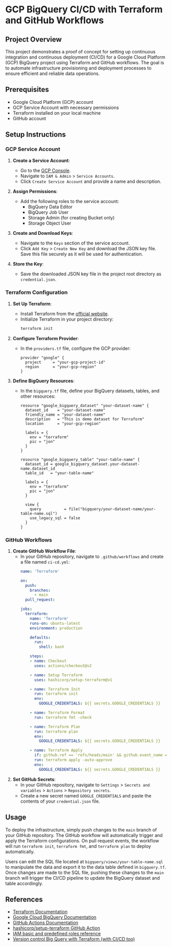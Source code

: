 # GCP BigQuery CI/CD with Terraform and GitHub Workflows

## Project Overview
This project demonstrates a proof of concept for setting up continuous integration and continuous deployment (CI/CD) for a Google Cloud Platform (GCP) BigQuery project using Terraform and GitHub workflows. The goal is to automate infrastructure provisioning and deployment processes to ensure efficient and reliable data operations.

## Prerequisites
- Google Cloud Platform (GCP) account
- GCP Service Account with necessary permissions
- Terraform installed on your local machine
- GitHub account

## Setup Instructions

### GCP Service Account
1. **Create a Service Account**:
   - Go to the [GCP Console](https://console.cloud.google.com/).
   - Navigate to `IAM & Admin` > `Service Accounts`.
   - Click `Create Service Account` and provide a name and description.

2. **Assign Permissions**:
   - Add the following roles to the service account:
     - BigQuery Data Editor
     - BigQuery Job User
     - Storage Admin (for creating Bucket only)
     - Storage Object User

3. **Create and Download Keys**:
   - Navigate to the `Keys` section of the service account.
   - Click `Add Key` > `Create New Key` and download the JSON key file. Save this file securely as it will be used for authentication.

4. **Store the Key**:
   - Save the downloaded JSON key file in the project root directory as `credential.json`.

### Terraform Configuration
1. **Set Up Terraform**:
   - Install Terraform from the [official website](https://www.terraform.io/downloads.html).
   - Initialize Terraform in your project directory:
     ```bash
     terraform init
     ```

2. **Configure Terraform Provider**:
   - In the `providers.tf` file, configure the GCP provider:
     ```hcl
     provider "google" {
       project     = "your-gcp-project-id"
       region      = "your-gcp-region"
     }
     ```

3. **Define BigQuery Resources**:
   - In the `bigquery.tf` file, define your BigQuery datasets, tables, and other resources:
     ```hcl
     resource "google_bigquery_dataset" "your-dataset-name" {
       dataset_id    = "your-dataset-name"
       friendly_name = "your-dataset-name"
       description   = "This is demo dataset for Terraform"
       location      = "your-gcp-region"

       labels = {
         env = "terraform"
         pic = "jon"
       }
     }

     resource "google_bigquery_table" "your-table-name" {
       dataset_id = google_bigquery_dataset.your-dataset-name.dataset_id
       table_id   = "your-table-name"

       labels = {
         env = "terraform"
         pic = "jon"
       }

       view {
         query          = file("bigquery/your-dataset-name/your-table-name.sql")
         use_legacy_sql = false
       }
     }
     ```


### GitHub Workflows
1. **Create GitHub Workflow File**:
   - In your GitHub repository, navigate to `.github/workflows` and create a file named `ci-cd.yml`:
     ```yaml
     name: 'Terraform'

     on:
       push:
         branches:
           - main
       pull_request:

     jobs:
       terraform:
         name: 'Terraform'
         runs-on: ubuntu-latest
         environment: production

         defaults:
           run:
             shell: bash

         steps:
         - name: Checkout
           uses: actions/checkout@v2

         - name: Setup Terraform
           uses: hashicorp/setup-terraform@v1

         - name: Terraform Init
           run: terraform init
           env:
             GOOGLE_CREDENTIALS: ${{ secrets.GOOGLE_CREDENTIALS }}

         - name: Terraform Format
           run: terraform fmt -check

         - name: Terraform Plan
           run: terraform plan
           env:
             GOOGLE_CREDENTIALS: ${{ secrets.GOOGLE_CREDENTIALS }}

         - name: Terraform Apply
           if: github.ref == 'refs/heads/main' && github.event_name == 'push'
           run: terraform apply -auto-approve
           env:
             GOOGLE_CREDENTIALS: ${{ secrets.GOOGLE_CREDENTIALS }}
     ```
2. **Set GitHub Secrets**:
   - In your GitHub repository, navigate to `Settings` > `Secrets and variables` > `Actions` > `Repository secrets`.
   - Create a new secret named `GOOGLE_CREDENTIALS` and paste the contents of your `credential.json` file.

## Usage
To deploy the infrastructure, simply push changes to the `main` branch of your GitHub repository. The GitHub workflow will automatically trigger and apply the Terraform configurations. On pull request events, the workflow will run `terraform init`, `terraform fmt`, and `terraform plan` to deploy automatically.

Users can edit the SQL file located at `bigquery/views/your-table-name.sql` to manipulate the data and export it to the data table defined in `bigquery.tf`. Once changes are made to the SQL file, pushing these changes to the `main` branch will trigger the CI/CD pipeline to update the BigQuery dataset and table accordingly.

## References
- [Terraform Documentation](https://www.terraform.io/docs/index.html)
- [Google Cloud BigQuery Documentation](https://cloud.google.com/bigquery/docs)
- [GitHub Actions Documentation](https://docs.github.com/en/actions)
- [hashicorp/setup-terraform GitHub Action](https://github.com/hashicorp/setup-terraform)
- [IAM basic and predefined roles reference](https://cloud.google.com/iam/docs/understanding-roles)
- [Version control Big Query with Terraform (with CI/CD too)](https://towardsdatascience.com/version-control-big-query-with-terraform-with-ci-cd-too-a4bbffb25ad9)
